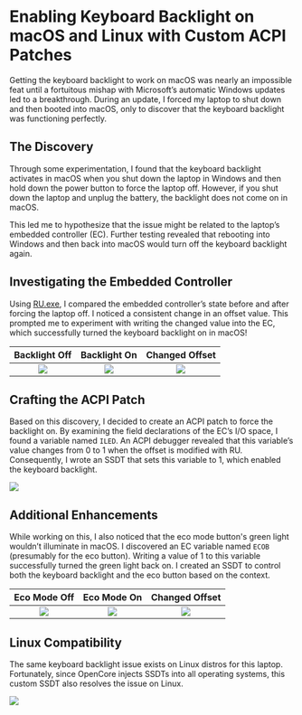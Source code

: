 # Enabling Keyboard Backlight on macOS and Linux with Custom ACPI Patches

Getting the keyboard backlight to work on macOS was nearly an impossible feat until a fortuitous mishap with Microsoft’s automatic Windows updates led to a breakthrough. During an update, I forced my laptop to shut down and then booted into macOS, only to discover that the keyboard backlight was functioning perfectly.

## The Discovery

Through some experimentation, I found that the keyboard backlight activates in macOS when you shut down the laptop in Windows and then hold down the power button to force the laptop off. However, if you shut down the laptop and unplug the battery, the backlight does not come on in macOS.

This led me to hypothesize that the issue might be related to the laptop’s embedded controller (EC). Further testing revealed that rebooting into Windows and then back into macOS would turn off the keyboard backlight again.

## Investigating the Embedded Controller

Using [RU.exe](http://ruexe.blogspot.com/), I compared the embedded controller’s state before and after forcing the laptop off. I noticed a consistent change in an offset value. This prompted me to experiment with writing the changed value into the EC, which successfully turned the keyboard backlight on in macOS!

Backlight Off  |  Backlight On  |  Changed Offset
:--:|:--:|:--:
![](https://github.com/user-attachments/assets/87d72b9d-7030-45d0-b08d-8f0583060d7c)  |  ![](https://github.com/user-attachments/assets/71067505-c4e0-4dd0-996d-c6e963962bb2)  |  ![](https://github.com/user-attachments/assets/50d23247-f9c1-48ca-8670-6b6dbb4edfb0)

## Crafting the ACPI Patch

Based on this discovery, I decided to create an ACPI patch to force the backlight on. By examining the field declarations of the EC’s I/O space, I found a variable named `ILED`. An ACPI debugger revealed that this variable’s value changes from 0 to 1 when the offset is modified with RU. Consequently, I wrote an SSDT that sets this variable to 1, which enabled the keyboard backlight.

![](https://github.com/user-attachments/assets/24fc9c75-c10f-4355-a7f4-250325815ef6)

## Additional Enhancements

While working on this, I also noticed that the eco mode button's green light wouldn’t illuminate in macOS. I discovered an EC variable named `ECOB` (presumably for the eco button). Writing a value of 1 to this variable successfully turned the green light back on. I created an SSDT to control both the keyboard backlight and the eco button based on the context.

Eco Mode Off  |  Eco Mode On  |  Changed Offset
:--:|:--:|:--:
![](https://github.com/user-attachments/assets/26b37a05-3108-478d-ab28-2b25e04f639c)  |  ![](https://github.com/user-attachments/assets/0090d7ef-6431-407f-9275-d4bd3f888295)  |  ![](https://github.com/user-attachments/assets/ccfc6035-14a7-475f-a73f-e6fb3d813805)

## Linux Compatibility

The same keyboard backlight issue exists on Linux distros for this laptop. Fortunately, since OpenCore injects SSDTs into all operating systems, this custom SSDT also resolves the issue on Linux.

![](https://github.com/user-attachments/assets/ccea4b81-0f01-45a3-823e-cce86cffbb36)